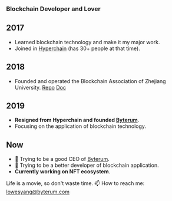 ### Blockchain Developer and Lover

## 2017

- Learned blockchain technology and make it my major work.
- Joined in [Hyperchain](https://hyperchain.cn) (has 30+ people at that time).

## 2018

- Founded and operated the Blockchain Association of Zhejiang University. [Repo](https://github.com/Blockchain-zju) [Doc](https://docs.zjubca.org)

## 2019

- **Resigned from Hyperchain and founded [Byterum](https://byterum.com)**.
- Focusing on the application of blockchain technology.

## Now

- :muscle: Trying to be a good CEO of [Byterum](https://byterum.com).
- :muscle: Trying to be a better developer of blockchain application.
- **Currently working on NFT ecosystem**.

Life is a movie, so don't waste time.
📫 How to reach me: lowesyang@byterum.com
